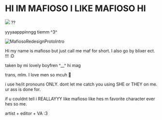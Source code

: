 # HI IM MAFIOSO I LIKE MAFIOSO HI

![](https://komarev.com/ghpvc/?username=your-github-username&abbreviated=true) ??


yyyaapppinngg tiemm ^3^

![MafiosoRedesignProtoIntro](https://github.com/user-attachments/assets/11b83c08-47df-45af-aecf-144f341f26bf)


Hi my name is mafioso but just call me maf for short. I also go by blixer ect.  !!! :D

taken by mi lovely boyfren ^__^ hi mag

trans, mlm. I love men so mcuh 🤤

i use he/it pronouns ONLY. dont let me catch you using SHE or THEY on me. ur ass is done for.

if u couldnt tell i REALLAYYY like mafioso like hes m favorite character ever hes so me.

artist + editor + VA :3
